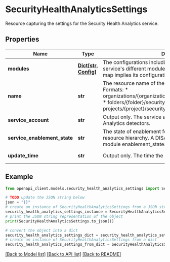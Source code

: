 # SecurityHealthAnalyticsSettings

Resource capturing the settings for the Security Health Analytics service.

## Properties

Name | Type | Description | Notes
------------ | ------------- | ------------- | -------------
**modules** | [**Dict[str, Config]**](Config.md) | The configurations including the state of enablement for the service&#39;s different modules. The absence of a module in the map implies its configuration is inherited from its parent&#39;s. | [optional] 
**name** | **str** | The resource name of the SecurityHealthAnalyticsSettings. Formats: * organizations/{organization}/securityHealthAnalyticsSettings * folders/{folder}/securityHealthAnalyticsSettings * projects/{project}/securityHealthAnalyticsSettings | [optional] 
**service_account** | **str** | Output only. The service account used by Security Health Analytics detectors. | [optional] [readonly] 
**service_enablement_state** | **str** | The state of enablement for the service at its level of the resource hierarchy. A DISABLED state will override all module enablement_states to DISABLED. | [optional] 
**update_time** | **str** | Output only. The time the settings were last updated. | [optional] [readonly] 

## Example

```python
from openapi_client.models.security_health_analytics_settings import SecurityHealthAnalyticsSettings

# TODO update the JSON string below
json = "{}"
# create an instance of SecurityHealthAnalyticsSettings from a JSON string
security_health_analytics_settings_instance = SecurityHealthAnalyticsSettings.from_json(json)
# print the JSON string representation of the object
print(SecurityHealthAnalyticsSettings.to_json())

# convert the object into a dict
security_health_analytics_settings_dict = security_health_analytics_settings_instance.to_dict()
# create an instance of SecurityHealthAnalyticsSettings from a dict
security_health_analytics_settings_from_dict = SecurityHealthAnalyticsSettings.from_dict(security_health_analytics_settings_dict)
```
[[Back to Model list]](../README.md#documentation-for-models) [[Back to API list]](../README.md#documentation-for-api-endpoints) [[Back to README]](../README.md)


